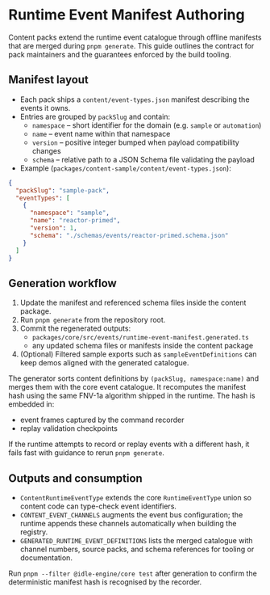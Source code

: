 # Runtime Event Manifest Authoring

Content packs extend the runtime event catalogue through offline manifests that are merged during `pnpm generate`. This guide outlines the contract for pack maintainers and the guarantees enforced by the build tooling.

## Manifest layout

- Each pack ships a `content/event-types.json` manifest describing the events it owns.
- Entries are grouped by `packSlug` and contain:
  - `namespace` – short identifier for the domain (e.g. `sample` or `automation`)
  - `name` – event name within that namespace
  - `version` – positive integer bumped when payload compatibility changes
  - `schema` – relative path to a JSON Schema file validating the payload
- Example (`packages/content-sample/content/event-types.json`):

```json
{
  "packSlug": "sample-pack",
  "eventTypes": [
    {
      "namespace": "sample",
      "name": "reactor-primed",
      "version": 1,
      "schema": "./schemas/events/reactor-primed.schema.json"
    }
  ]
}
```

## Generation workflow

1. Update the manifest and referenced schema files inside the content package.
2. Run `pnpm generate` from the repository root.
3. Commit the regenerated outputs:
   - `packages/core/src/events/runtime-event-manifest.generated.ts`
   - any updated schema files or manifests inside the content package
4. (Optional) Filtered sample exports such as `sampleEventDefinitions` can keep demos aligned with the generated catalogue.

The generator sorts content definitions by `(packSlug, namespace:name)` and merges them with the core event catalogue. It recomputes the manifest hash using the same FNV-1a algorithm shipped in the runtime. The hash is embedded in:

- event frames captured by the command recorder
- replay validation checkpoints

If the runtime attempts to record or replay events with a different hash, it fails fast with guidance to rerun `pnpm generate`.

## Outputs and consumption

- `ContentRuntimeEventType` extends the core `RuntimeEventType` union so content code can type-check event identifiers.
- `CONTENT_EVENT_CHANNELS` augments the event bus configuration; the runtime appends these channels automatically when building the registry.
- `GENERATED_RUNTIME_EVENT_DEFINITIONS` lists the merged catalogue with channel numbers, source packs, and schema references for tooling or documentation.

Run `pnpm --filter @idle-engine/core test` after generation to confirm the deterministic manifest hash is recognised by the recorder.
